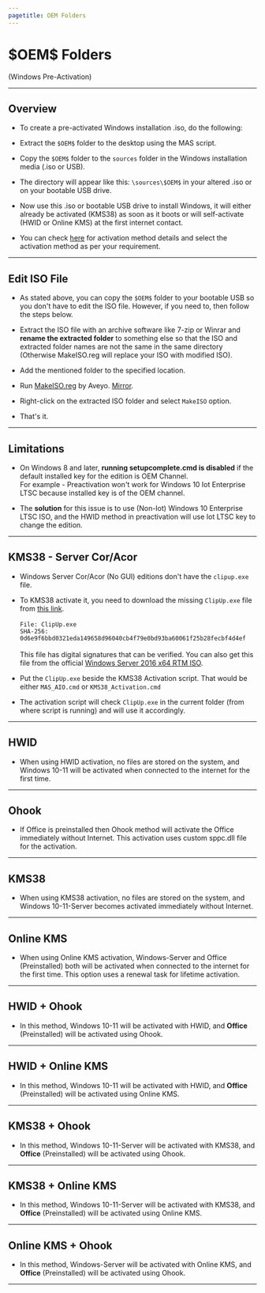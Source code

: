 ```yaml
---
pagetitle: OEM Folders
---
```


# \$OEM\$ Folders

(Windows Pre-Activation)

------------------------------------------------------------------------

## Overview

-   To create a pre-activated Windows installation .iso, do the following:

-   Extract the `$OEM$` folder to the desktop using the MAS script.

-   Copy the `$OEM$` folder to the `sources` folder in the Windows installation media (.iso or USB).

-   The directory will appear like this: `\sources\$OEM$` in your altered .iso or on your bootable USB drive.

-   Now use this .iso or bootable USB drive to install Windows, it will either already be activated (KMS38) as soon as it boots or will self-activate (HWID or Online KMS) at the first internet contact.

-   You can check [here](index.html) for activation method details and select the activation method as per your requirement.

------------------------------------------------------------------------

## Edit ISO File

-   As stated above, you can copy the `$OEM$` folder to your bootable USB so you don't have to edit the ISO file. However, if you need to, then follow the steps below.

-   Extract the ISO file with an archive software like 7-zip or Winrar and **rename the extracted folder** to something else so that the ISO and extracted folder names are not the same in the same directory (Otherwise MakeISO.reg will replace your ISO with modified ISO).

-   Add the mentioned folder to the specified location.

-   Run [MakeISO.reg](https://forums.mydigitallife.net/posts/1733596) by Aveyo. [Mirror](https://pixeldrain.com/u/sKEdjFJA).

-   Right-click on the extracted ISO folder and select `MakeISO` option.

-   That's it.

------------------------------------------------------------------------

## Limitations

-   On Windows 8 and later, **running setupcomplete.cmd is disabled** if the default installed key for the edition is OEM Channel.\
    For example - Preactivation won't work for Windows 10 Iot Enterprise LTSC because installed key is of the OEM channel.

-   The **solution** for this issue is to use (Non-Iot) Windows 10 Enterprise LTSC ISO, and the HWID method in preactivation will use Iot LTSC key to change the edition.

------------------------------------------------------------------------

## KMS38 - Server Cor/Acor

-   Windows Server Cor/Acor (No GUI) editions don't have the `clipup.exe` file.

-   To KMS38 activate it, you need to download the missing `ClipUp.exe` file from [this link](https://www.box.com/index.php?rm=box_download_shared_file&shared_name=qrmkewit9ty6ah0qzk0vncyyrwo8hei9&file_id=f_747809716860).\
    \
    `File: ClipUp.exe`\
    `SHA-256: 0d6e9f6bbd0321eda149658d96040cb4f79e0bd93ba60061f25b28fecbf4d4ef`\
    \
    This file has digital signatures that can be verified. You can also get this file from the official [Windows Server 2016 x64 RTM ISO](https://download.microsoft.com/download/1/6/F/16FA20E6-4662-482A-920B-1A45CF5AAE3C/14393.0.160715-1616.RS1_RELEASE_SERVER_EVAL_X64FRE_EN-US.ISO).

-   Put the `ClipUp.exe` beside the KMS38 Activation script. That would be either `MAS_AIO.cmd` or `KMS38_Activation.cmd`

-   The activation script will check `ClipUp.exe` in the current folder (from where script is running) and will use it accordingly.

------------------------------------------------------------------------

## HWID

-   When using HWID activation, no files are stored on the system, and Windows 10-11 will be activated when connected to the internet for the first time.

------------------------------------------------------------------------

## Ohook

-   If Office is preinstalled then Ohook method will activate the Office immediately without Internet. This activation uses custom sppc.dll file for the activation.

------------------------------------------------------------------------

## KMS38

-   When using KMS38 activation, no files are stored on the system, and Windows 10-11-Server becomes activated immediately without Internet.

------------------------------------------------------------------------

## Online KMS

-   When using Online KMS activation, Windows-Server and Office (Preinstalled) both will be activated when connected to the internet for the first time. This option uses a renewal task for lifetime activation.

------------------------------------------------------------------------

## HWID + Ohook

-   In this method, Windows 10-11 will be activated with HWID, and **Office** (Preinstalled) will be activated using Ohook.

------------------------------------------------------------------------

## HWID + Online KMS

-   In this method, Windows 10-11 will be activated with HWID, and **Office** (Preinstalled) will be activated using Online KMS.

------------------------------------------------------------------------

## KMS38 + Ohook

-   In this method, Windows 10-11-Server will be activated with KMS38, and **Office** (Preinstalled) will be activated using Ohook.

------------------------------------------------------------------------

## KMS38 + Online KMS

-   In this method, Windows 10-11-Server will be activated with KMS38, and **Office** (Preinstalled) will be activated using Online KMS.

------------------------------------------------------------------------

## Online KMS + Ohook

-   In this method, Windows-Server will be activated with Online KMS, and **Office** (Preinstalled) will be activated using Ohook.

------------------------------------------------------------------------
